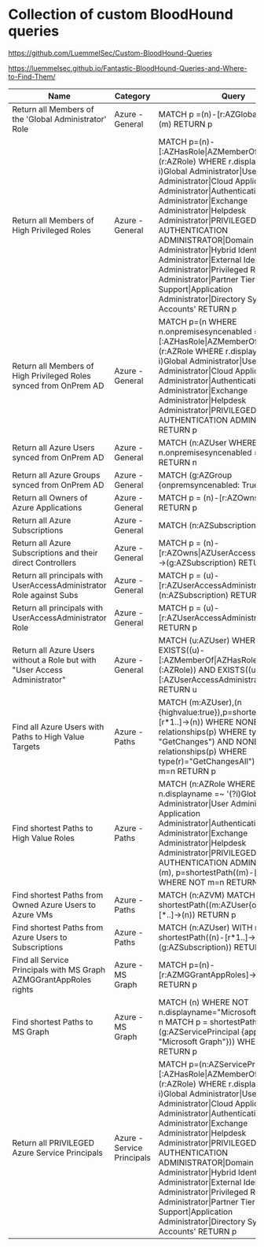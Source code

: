 # Collection of custom BloodHound queries

https://github.com/LuemmelSec/Custom-BloodHound-Queries

https://luemmelsec.github.io/Fantastic-BloodHound-Queries-and-Where-to-Find-Them/

| **Name**                                                                | **Category**         | **Query**                                                                                                                                                                                                                                                                                                                                                                                                                                                                                                                                       |
|-------------------------------------------------------------------------|----------------------|---------------------------------------------------------------------------------------------------------------------------------------------------------------------------------------------------------------------------------------------------------------------------------------------------------------------------------------------------------------------------------------------------------------------------------------------------------------------------------------------------------------------------------------------------|
| Return all Members of the 'Global Administrator' Role                   | Azure - General      | MATCH p =(n)-[r:AZGlobalAdmin*1..]->(m) RETURN p                                                                                                                                                                                                                                                                                                                                                                                                                                                         |
| Return all Members of High Privileged Roles                             | Azure - General      | MATCH p=(n)-[:AZHasRole\|AZMemberOf*1..2]->(r:AZRole) WHERE r.displayname =~ '(?i)Global Administrator\|User Administrator\|Cloud Application Administrator\|Authentication Policy Administrator\|Exchange Administrator\|Helpdesk Administrator\|PRIVILEGED AUTHENTICATION ADMINISTRATOR\|Domain Name Administrator\|Hybrid Identity Administrator\|External Identity Provider Administrator\|Privileged Role Administrator\|Partner Tier2 Support\|Application Administrator\|Directory Synchronization Accounts' RETURN p |
| Return all Members of High Privileged Roles synced from OnPrem AD       | Azure - General      | MATCH p=(n WHERE n.onpremisesyncenabled = true)-[:AZHasRole\|AZMemberOf*1..2]->(r:AZRole WHERE r.displayname =~ '(?i)Global Administrator\|User Administrator\|Cloud Application Administrator\|Authentication Policy Administrator\|Exchange Administrator\|Helpdesk Administrator\|PRIVILEGED AUTHENTICATION ADMINISTRATOR') RETURN p                                                                                                                             |
| Return all Azure Users synced from OnPrem AD                            | Azure - General      | MATCH (n:AZUser WHERE n.onpremisesyncenabled = true) RETURN n                                                                                                                                                                                                                                                                                                                                                                                                                                           |
| Return all Azure Groups synced from OnPrem AD                           | Azure - General      | MATCH (g:AZGroup {onpremsyncenabled: True}) RETURN g                                                                                                                                                                                                                                                                                                                                                                                                                                                     |
| Return all Owners of Azure Applications                                 | Azure - General      | MATCH p = (n)-[r:AZOwns]->(g:AZApp) RETURN p                                                                                                                                                                                                                                                                                                                                                                                                                                                             |
| Return all Azure Subscriptions                                           | Azure - General      | MATCH (n:AZSubscription) RETURN n                                                                                                                                                                                                                                                                                                                                                                                                                                                                       |
| Return all Azure Subscriptions and their direct Controllers             | Azure - General      | MATCH p = (n)-[r:AZOwns\|AZUserAccessAdministrator]->(g:AZSubscription) RETURN p                                                                                                                                                                                                                                                                                                                                                                                                                         |
| Return all principals with UserAccessAdministrator Role against Subs    | Azure - General      | MATCH p = (u)-[r:AZUserAccessAdministrator]->(n:AZSubscription) RETURN p                                                                                                                                                                                                                                                                                                                                                                                                                                 |
| Return all principals with UserAccessAdministrator Role                 | Azure - General      | MATCH p = (u)-[r:AZUserAccessAdministrator]->(n) RETURN p                                                                                                                                                                                                                                                                                                                                                                                                                                                |
| Return all Azure Users without a Role but with "User Access Administrator" | Azure - General      | MATCH (u:AZUser) WHERE NOT EXISTS((u)-[:AZMemberOf\|AZHasRole*1..]->(:AZRole)) AND EXISTS((u)-[:AZUserAccessAdministrator]->()) RETURN u                                                                                                                                                                                                                                                                                                                                                                 |
| Find all Azure Users with Paths to High Value Targets                   | Azure - Paths        | MATCH (m:AZUser),(n {highvalue:true}),p=shortestPath((m)-[r*1..]->(n)) WHERE NONE (r IN relationships(p) WHERE type(r)= "GetChanges") AND NONE (r in relationships(p) WHERE type(r)="GetChangesAll") AND NOT m=n RETURN p                                                                                                                                                                                                                                                                               |
| Find shortest Paths to High Value Roles                                 | Azure - Paths        | MATCH (n:AZRole WHERE n.displayname =~ '(?i)Global Administrator\|User Administrator\|Cloud Application Administrator\|Authentication Policy Administrator\|Exchange Administrator\|Helpdesk Administrator\|PRIVILEGED AUTHENTICATION ADMINISTRATOR'), (m), p=shortestPath((m)-[r*1..]->(n)) WHERE NOT m=n RETURN p                                                                                                                                                                                      |
| Find shortest Paths from Owned Azure Users to Azure VMs                 | Azure - Paths        | MATCH (n:AZVM) MATCH p = shortestPath((m:AZUser{owned: true})-[*..]->(n)) RETURN p                                                                                                                                                                                                                                                                                                                                                                                                                       |
| Find shortest Paths from Azure Users to Subscriptions                   | Azure - Paths        | MATCH (n:AZUser) WITH n MATCH p = shortestPath((n)-[r*1..]->(g:AZSubscription)) RETURN p                                                                                                                                                                                                                                                                                                                                                                                                                |
| Find all Service Principals with MS Graph AZMGGrantAppRoles rights      | Azure - MS Graph     | MATCH p=(n)-[r:AZMGGrantAppRoles]->(o:AZTenant) RETURN p                                                                                                                                                                                                                                                                                                                                                                                                                                                 |
| Find shortest Paths to MS Graph                                         | Azure - MS Graph     | MATCH (n) WHERE NOT n.displayname="Microsoft Graph" WITH n MATCH p = shortestPath((n)-[r*1..]->(g:AZServicePrincipal {appdisplayname: "Microsoft Graph"})) WHERE n<>g RETURN p                                                                                                                                                                                                                                                                                                                          |
| Return all PRIVILEGED Azure Service Principals                          | Azure - Service Principals | MATCH p=(n:AZServicePrincipal)-[:AZHasRole\|AZMemberOf*1..2]->(r:AZRole) WHERE r.displayname =~ '(?i)Global Administrator\|User Administrator\|Cloud Application Administrator\|Authentication Policy Administrator\|Exchange Administrator\|Helpdesk Administrator\|PRIVILEGED AUTHENTICATION ADMINISTRATOR\|Domain Name Administrator\|Hybrid Identity Administrator\|External Identity Provider Administrator\|Privileged Role Administrator\|Partner Tier2 Support\|Application Administrator\|Directory Synchronization Accounts' RETURN p |
